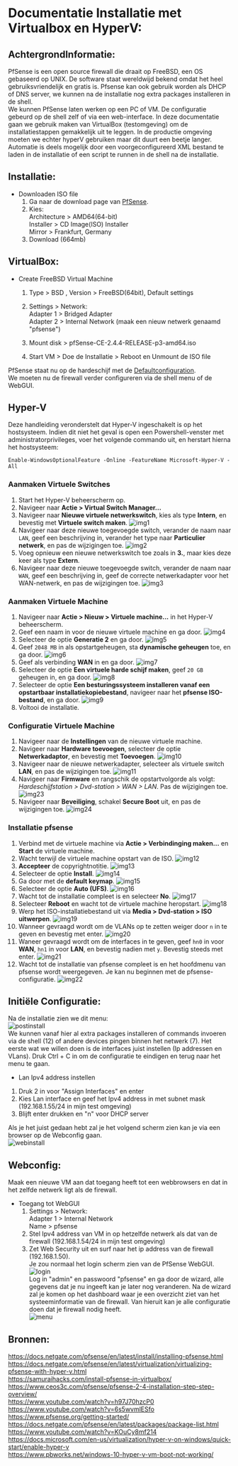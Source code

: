 # Documentatie Installatie met Virtualbox en HyperV:  

## AchtergrondInformatie:  

PfSense is een open source firewall die draait op FreeBSD, een OS gebaseerd op UNIX. De software staat wereldwijd bekend omdat het heel gebruiksvriendelijk en gratis is. Pfsense kan ook gebruik worden als DHCP of DNS server, we kunnen na de installatie nog extra packages installeren in de shell.  
We kunnen PfSense laten werken op een PC of VM. De configuratie gebeurd op de shell zelf of via een web-interface. In deze documentatie gaan we gebruik maken van VirtualBox (testomgeving) om de installatiestappen gemakkelijk uit te leggen.
In de productie omgeving moeten we echter hyperV gebruiken maar dit duurt een beetje langer.
Automatie is deels mogelijk door een voorgeconfigureerd XML bestand te laden in de installatie of een script te runnen in de shell na de installatie.  

## Installatie:  

- Downloaden ISO file  
    1. Ga naar de download page van [PfSense](https://www.pfsense.org/download/).  
    2. Kies:  
	   Architecture > AMD64(64-bit)  
       Installer > CD Image(ISO) Installer  
       Mirror > Frankfurt, Germany  
    3. Download (664mb)  
	

## VirtualBox:  

- Create FreeBSD Virtual Machine
   1. Type > BSD , Version > FreeBSD(64bit), Default settings  
   2. Settings > Network:  
      Adapter 1 > Bridged Adapter  
	  Adapter 2 > Internal Network (maak een nieuw netwerk genaamd "pfsense")  
   
   3. Mount disk > pfSense-CE-2.4.4-RELEASE-p3-amd64.iso    
   4. Start VM > Doe de Installatie > Reboot en Unmount de ISO file  

PfSense staat nu op de hardeschijf met de [Defaultconfiguration](https://docs.netgate.com/pfsense/en/latest/install/installing-pfsense.html#pfsense-default-configuration).  
We moeten nu de firewall verder configureren via de shell menu of de WebGUI.

## Hyper-V

Deze handleiding veronderstelt dat Hyper-V ingeschakelt is op het hostsysteem. Indien dit niet het geval is open een Powershell-venster met administratorprivileges, voer het volgende commando uit, en herstart hierna het hostsysteem:

`Enable-WindowsOptionalFeature -Online -FeatureName Microsoft-Hyper-V -All`

### Aanmaken Virtuele Switches

 1. Start het Hyper-V beheerscherm op.
 2. Navigeer naar **Actie > Virtual Switch Manager...**
 3. Navigeer naar **Nieuwe virtuele netwerkswitch**, kies als type **Intern**, en bevestig met **Virtuele switch maken**.
 ![img1](img/Hyper-V/image1.png)
 4. Navigeer naar deze nieuwe toegevoegde switch, verander de naam naar `LAN`, geef een beschrijving in, verander het type naar **Particulier netwerk**, en pas de wijzigingen toe.
 ![img2](img/Hyper-V/image2.png)
 5. Voeg opnieuw een nieuwe netwerkswitch toe zoals in **3.**, maar kies deze keer als type **Extern**.
 6. Navigeer naar deze nieuwe toegevoegde switch, verander de naam naar `WAN`, geef een beschrijving in, geef de correcte netwerkadapter voor het WAN-netwerk, en pas de wijzigingen toe.
 ![img3](img/Hyper-V/image3.png)
 
### Aanmaken Virtuele Machine

 1. Navigeer naar **Actie > Nieuw > Virtuele machine...** in het Hyper-V beheerscherm.
 2. Geef een naam in voor de nieuwe virtuele machine en ga door.
 ![img4](img/Hyper-V/image4.png)
 3. Selecteer de optie **Generatie 2** en ga door.
 ![img5](img/Hyper-V/image5.png)
 4. Geef `2048 MB` in als opstartgeheugen, sta **dynamische geheugen** toe, en ga door.
 ![img6](img/Hyper-V/image6.png)
 5. Geef als verbinding **WAN** in en ga door.
 ![img7](img/Hyper-V/image7.png)
 6. Selecteer de optie **Een virtuele harde schijf maken**, geef `20 GB` geheugen in, en ga door.
 ![img8](img/Hyper-V/image8.png)
 7. Selecteer de optie **Een besturingssysteem installeren vanaf een opstartbaar installatiekopiebestand**, navigeer naar het **pfsense ISO-bestand**, en ga door.
 ![img9](img/Hyper-V/image9.png)
 8. Voltooi de installatie.
 
### Configuratie Virtuele Machine

 1. Navigeer naar de **Instellingen** van de nieuwe virtuele machine.
 2. Navigeer naar **Hardware toevoegen**, selecteer de optie **Netwerkadaptor**, en bevestig met **Toevoegen**.
 ![img10](img/Hyper-V/image10.png)
 3. Navigeer naar de nieuwe netwerkadapter, selecteer als virtuele switch **LAN**, en pas de wijzigingen toe.
 ![img11](img/Hyper-V/image11.png)
 4. Navigeer naar **Firmware** en rangschik de opstartvolgorde als volgt: *Hardeschijfstation > Dvd-station > WAN > LAN*. Pas de wijzigingen toe.
 ![img23](img/Hyper-V/image23.png)
 5. Navigeer naar **Beveiliging**, schakel **Secure Boot** uit, en pas de wijzigingen toe.
 ![img24](img/Hyper-V/image24.png)
 
### Installatie pfsense

 1. Verbind met de virtuele machine via **Actie > Verbindinging maken...** en **Start** de virtuele machine.
 2. Wacht terwijl de virtuele machine opstart van de ISO.
 ![img12](img/Hyper-V/image12.png)
 3. **Accepteer** de copyrightnotitie.
 ![img13](img/Hyper-V/image13.png)
 4. Selecteer de optie **Install**.
 ![img14](img/Hyper-V/image14.png)
 5. Ga door met de **default keymap**.
 ![img15](img/Hyper-V/image15.png)
 6. Selecteer de optie **Auto (UFS)**.
 ![img16](img/Hyper-V/image16.png)
 7. Wacht tot de installatie compleet is en selecteer **No**.
 ![img17](img/Hyper-V/image17.png)
 8. Selecteer **Reboot** en wacht tot de virtuele machine heropstart.
 ![img18](img/Hyper-V/image18.png)
 9. Werp het ISO-installatiebestand uit via **Media > Dvd-station > ISO uitwerpen**.
 ![img19](img/Hyper-V/image19.png)
 10. Wanneer gevraagd wordt om de VLANs op te zetten weiger door `n` in te geven en bevestig met enter.
 ![img20](img/Hyper-V/image20.png)
 11. Waneer gevraagd wordt om de interfaces in te geven, geef `hn0` in voor **WAN**, `hn1` in voor **LAN**, en bevestig nadien met `y`. Bevestig steeds met enter.
 ![img21](img/Hyper-V/image21.png)
 12. Wacht tot de installatie van pfsense compleet is en het hoofdmenu van pfsense wordt weergegeven. Je kan nu beginnen met de pfsense-configuratie.
 ![img22](img/Hyper-V/image22.png)

## Initiële Configuratie:
Na de installatie zien we dit menu:  
![postinstall](img/postinstall.png)  
We kunnen vanaf hier al extra packages installeren of commands invoeren via de shell (12) of andere devices pingen binnen het netwerk (7).
Het eerste wat we willen doen is de interfaces juist instellen (Ip addressen en VLans).
Druk Ctrl + C in om de configuratie te eindigen en terug naar het menu te gaan.  
- Lan Ipv4 address instellen  
 1. Druk 2 in voor "Assign Interfaces" en enter  
 2. Kies Lan interface en geef het Ipv4 address in met subnet mask (192.168.1.55/24 in mijn test omgeving)  
 3. Blijft enter drukken en "n" voor DHCP server  
 
 Als je het juist gedaan hebt zal je het volgend scherm zien kan je via een browser op de Webconfig gaan.  
 ![webinstall](img/webinstall.png)    
 
 
## Webconfig:
Maak een nieuwe VM aan dat toegang heeft tot een webbrowsers en dat in het zelfde netwerk ligt als de firewall.  
- Toegang tot WebGUI  
  1. Settings > Network:  
     Adapter 1 > Internal Network    
     Name > pfsense  
  2. Stel Ipv4 address van VM in op hetzelfde netwerk als dat van de firewall (192.168.1.54/24 in mijn test omgeving)   
  3. Zet Web Security uit en surf naar het ip address van de firewall (192.168.1.50).  
  Je zou normaal het login scherm zien van de PfSense WebGUI.  
  ![login](img/login.png)  
 Log in "admin" en passwoord "pfsense" en ga door de wizard, alle gegevens dat je nu ingeeft kan je later nog veranderen. Na de wizard    zal je komen op het dashboard waar je een overzicht ziet van het systeeminformatie van de firewall. Van hieruit kan je alle configuratie doen dat je firewall nodig heeft.  
  ![menu](img/menu.png)  
       

## Bronnen:  

<https://docs.netgate.com/pfsense/en/latest/install/installing-pfsense.html>  
<https://docs.netgate.com/pfsense/en/latest/virtualization/virtualizing-pfsense-with-hyper-v.html>  
<https://samuraihacks.com/install-pfsense-in-virtualbox/>  
<https://www.ceos3c.com/pfsense/pfsense-2-4-installation-step-step-overview/>  
<https://www.youtube.com/watch?v=h97J70hzcP0>  
<https://www.youtube.com/watch?v=6s5wvmlESfo>  
<https://www.pfsense.org/getting-started/>  
<https://docs.netgate.com/pfsense/en/latest/packages/package-list.html>  
<https://www.youtube.com/watch?v=KOuCy8mf214> 
<https://docs.microsoft.com/en-us/virtualization/hyper-v-on-windows/quick-start/enable-hyper-v>  
<https://www.pbworks.net/windows-10-hyper-v-vm-boot-not-working/>  
